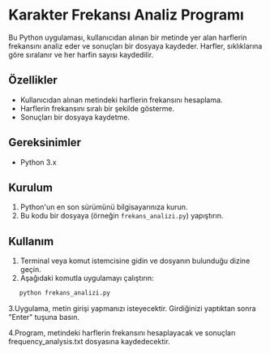 # Karakter Frekansı Analiz Programı

Bu Python uygulaması, kullanıcıdan alınan bir metinde yer alan harflerin frekansını analiz eder ve sonuçları bir dosyaya kaydeder. Harfler, sıklıklarına göre sıralanır ve her harfin sayısı kaydedilir.

## Özellikler

- Kullanıcıdan alınan metindeki harflerin frekansını hesaplama.
- Harflerin frekansını sıralı bir şekilde gösterme.
- Sonuçları bir dosyaya kaydetme.

## Gereksinimler

- Python 3.x

## Kurulum

1. Python'un en son sürümünü bilgisayarınıza kurun.
2. Bu kodu bir dosyaya (örneğin `frekans_analizi.py`) yapıştırın.

## Kullanım

1. Terminal veya komut istemcisine gidin ve dosyanın bulunduğu dizine geçin.
2. Aşağıdaki komutla uygulamayı çalıştırın:
```bash
   python frekans_analizi.py
```
3.Uygulama, metin girişi yapmanızı isteyecektir. Girdiğinizi yaptıktan sonra "Enter" tuşuna basın.

4.Program, metindeki harflerin frekansını hesaplayacak ve sonuçları frequency_analysis.txt dosyasına kaydedecektir.